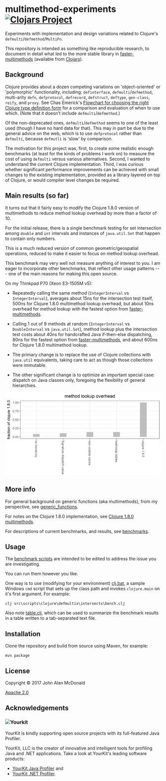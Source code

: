 # multimethod-experiments [![Clojars Project](https://img.shields.io/clojars/v/palisades-lakes/multimethod-experiments.svg)](https://clojars.org/palisades-lakes/multimethod-experiments)


Experiments with implementation and design variations related to
Clojure's `defmulti`/`defmethod`/`MultiFn`.

This repository is intended as something like reproducible research,
to document in detail what led to the more stable library in 
[faster-multimethods](https://github.com/palisades-lakes/faster-multimethods)
(available from [Clojars](https://clojars.org/palisades-lakes/faster-multimethods)).

## Background

Clojure provides about a dozen competing 
variations on 'object-oriented' or 'polymorphic' functionality, 
including:
`definterface`, `defmulti`/`defmethod`, multi-arity `defn`,
`defprotocol`, `defrecord`, `defstruct`, `deftype`, 
`gen-class`, `reify`, and `proxy`.
See Chas Emerick's [Flowchart for choosing the right Clojure type definition form](https://cemerick.com/2011/07/05/flowchart-for-choosing-the-right-clojure-type-definition-form/) 
for a comparison and evaluation of when to use which.
(Note that it doesn't include `defmulti`/`defmethod`.)

Of the non-deprecated ones, `defmulti`/`defmethod` seems to one of 
the least used (though I have no hard data for that). 
This may in part be due to the general advice on the web, 
which is to use `defprotocol` rather than `defmulti`, because
`defmutli` is 'slow' by comparison.

The motivation for this project was, first, to create some realistic
enough benchmarks (at least for the kinds of problems I work on)
to measure the cost of using `defmulti`  versus various alternatives.
Second, I wanted to understand the current Clojure implementation.
Third, I was curious whether significant performance improvements
can be achieved with small changes to the existing implementation,
provided as a library layered on top of Clojure,
or would compiler level changes be required.

## Main results (so far)

It turns out that it fairly easy to modify the Clojure 1.8.0 
version of multimethods
to reduce method lookup overhead by more than a factor of 10.

For the initial release, there is a single benchmark testing for
set intersection among `double` and `int` intervals and
instances of `java.util.Set` that happen to contain only numbers.

This is a much reduced version of common geometric/geospatial
operations, reduced to make it easier to focus on method lookup
overhead.

This benchmark may very well not measure anything of interest to
you. I am eager to incorporate other benchmarks, that reflect other
usage patterns --- one of the main reasons for making this
open source. 

On my Thinkpad P70 (Xeon E3-1505M v5): 

* Repeatedly calling the same method (`IntegerInterval` vs 
`IntegerInterval`), 
averages about 15ns for the intersection test itself,
500ns for Clojure 1.8.0 multimethod lookup overhead,
but about 10ns overhead for method lookup with 
the fastest option from 
[faster-multimethods](https://github.com/palisades-lakes/faster-multimethods).

* Calling 1 out of 9 methods at random 
(`IntegerInterval` vs `DoubleInterval` vs `java.util.Set`),
method lookup plus the intersection test
costs about 40ns for handcrafted Java if-then-else dispatching, 
80ns for the fastest option from [faster-multimethods](https://github.com/palisades-lakes/faster-multimethods),
and about 600ns for Clojure 1.8.0 multimethod lookup.

* The primary change is to replace the use of Clojure collections
with `java.util` equivalents, taking care to act as though those 
collections were immutable. 

* The other significant change is to optimize an important special
case: dispatch on Java classes only, foregoing the flexibility
of general hierarchies.

![faster-multimethods vs Clojure 1.8.0](docs/figs/bench-plus-defmulti.overhead.png)

## More info

For general background on generic functions (aka multimethods), 
from my perspective, 
see [generic_functions](docs/generic_functions.md).

For notes on the Clojure 1.8.0 implementation,
see [Clojure 1.8.0 multimethods](docs/implementation_notes_1.8.0.md).

For descriptions of current benchmarks, and results, 
see [benchmarks](docs/benchmarks.md).

## Usage

The [benchmark scripts](src/scripts/clojure) are intended to be 
edited to address the issue you are investigating.

You can run them however you like. 

One way is to use (modifying for your environment)
[clj.bat](clj.bat), a sample Windows `cmd` script that sets up
the class path and invokes `clojure.main` on it's first argument.
For example:
```
clj src\scripts\clojure\defmultix\intersects\bench.clj
```

Also note [table.clj](src/scripts/clojure/defmultix/intersects/table.clj),
which
can be used to summarize the benchmark results in a table written to a tab-separated text file.

## Installation

Clone the repository and build from source using Maven, 
for example: 
```
mvn package
```

## License

Copyright © 2017 John Alan McDonald <palisades dot lakes at gmail dot com>

[Apache 2.0](LICENSE)

## Acknowledgements

### ![Yourkit](https://www.yourkit.com/images/yklogo.png)

YourKit is kindly supporting open source projects with its full-featured Java
Profiler.

YourKit, LLC is the creator of innovative and intelligent tools for profiling
Java and .NET applications. Take a look at YourKit's leading software products:

* <a href="http://www.yourkit.com/java/profiler/index.jsp">YourKit Java Profiler</a> and
* <a href="http://www.yourkit.com/.net/profiler/index.jsp">YourKit .NET Profiler</a>.




